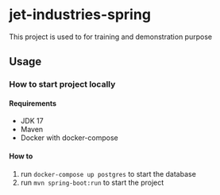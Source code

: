 # jet-industries-spring

This project is used to for training and demonstration purpose

## Usage

### How to start project locally 
#### Requirements
*   JDK 17
*   Maven
*   Docker with docker-compose

#### How to
1.  run ``docker-compose up postgres`` to start the database
2.  run ``mvn spring-boot:run`` to start the project
